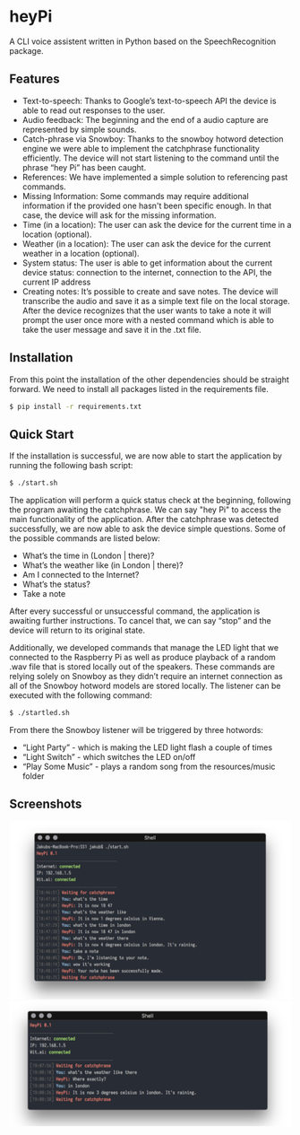 # heyPi

A CLI voice assistent written in Python based on the SpeechRecognition package.  


## Features

* Text-to-speech: Thanks to Google’s text-to-speech API the device is able to read out responses to the user. 
* Audio feedback: The beginning and the end of a audio capture are represented by simple sounds. 
* Catch-phrase via Snowboy: Thanks to the snowboy hotword detection engine we were able to implement the catchphrase functionality efficiently. The device will not start listening to the command until the phrase “hey Pi” has been caught. 
* References: We have implemented a simple solution to referencing past commands. 
* Missing Information: Some commands may require additional information if the provided one hasn't been specific enough. In that case, the device will ask for the missing information.  
* Time (in a location): The user can ask the device for the current time in a location (optional). 
* Weather (in a location): The user can ask the device for the current weather in a location (optional). 
* System status: The user is able to get information about the current device status: connection to the internet, connection to the API, the current IP address
* Creating notes: It’s possible to create and save notes. The device will transcribe the audio and save it as a simple text file on the local storage. After the device recognizes that the user wants to take a note it will prompt the user once more with a nested command which is able to take the user message and save it in the .txt file. 

## Installation 

From this point the installation of the other dependencies should be straight forward. 
We need to install all packages listed in the requirements file.

```bash
$ pip install -r requirements.txt
```

## Quick Start

If the installation is successful, we are now able to start the application by running the following bash script:

```bash
$ ./start.sh 
```

The application will perform a quick status check at the beginning, following the program awaiting the catchphrase. We can say "hey Pi" to access the main functionality of the application. After the catchphrase was detected successfully, we are now able to ask the device simple questions. Some of the possible commands are listed below:
* What’s the time in (London | there)?
* What’s the weather like (in London | there)?
* Am I connected to the Internet?
* What’s the status?
* Take a note

After every successful or unsuccessful command, the application is awaiting further instructions. 
To cancel that, we can say “stop” and the device will return to its original state. 
	
Additionally, we developed commands that manage the LED light that we connected to the Raspberry Pi 
as well as produce playback of a random .wav file that is stored locally out of the speakers. 
These commands are relying solely on Snowboy as they didn’t require an internet connection 
as all of the Snowboy hotword models are stored locally. The listener can be executed with the following command: 

```bash
$ ./startled.sh
```

From there the Snowboy listener will be triggered by three hotwords:
* “Light Party” - which is making the LED light flash a couple of times
* “Light Switch” - which switches the LED on/off
* “Play Some Music” - plays a random song from the resources/music folder

## Screenshots

![alt text](https://github.com/jgawrylkowicz/heyPi/blob/final/img/1.png "1")
![alt text](https://github.com/jgawrylkowicz/heyPi/blob/final/img/2.png "2")
